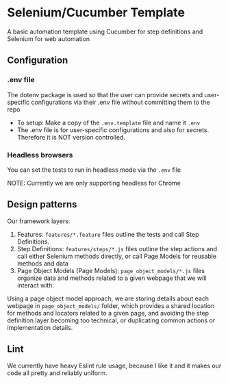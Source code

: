 # Selenium/Cucumber Template

A basic automation template using Cucumber for step definitions and Selenium for web automation

## Configuration

### .env file

The dotenv package is used so that the user can provide secrets and user-specific configurations via their .env file without committing them to the repo

* To setup: Make a copy of the `.env.template` file and name it `.env`
* The .env file is for user-specific configurations and also for secrets. Therefore it is NOT version controlled.

### Headless browsers

You can set the tests to run in headless mode via the `.env` file

NOTE: Currently we are only supporting headless for Chrome

## Design patterns

Our framework layers:

1. Features: `features/*.feature` files outline the tests and call Step Definitions.
2. Step Definitions: `features/steps/*.js` files outline the step actions and call either Selenium methods directly, or call Page Models for reusable methods and data
3. Page Object Models (Page Models): `page_object_models/*.js` files organize data and methods related to a given webpage that we will interact with.

Using a page object model approach, we are storing details about each webpage in `page_object_models/` folder, which provides a shared location for methods and locators related to a given page, and avoiding the step definition layer becoming too technical, or duplicating common actions or implementation details.

## Lint

We currently have heavy Eslint rule usage, because I like it and it makes our code all pretty and reliably uniform.
